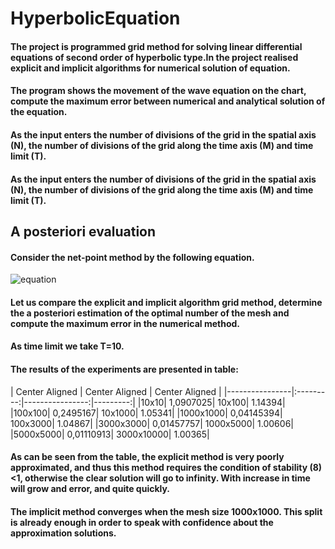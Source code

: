 # HyperbolicEquation
#### The project is programmed grid method for solving linear differential equations of second order of hyperbolic type.In the project realised explicit and implicit algorithms for numerical solution of equation.
####
#### The program shows the movement of the wave equation on the chart, compute the maximum error between numerical and analytical solution of the equation.
#### As the input enters the number of divisions of the grid in the spatial axis (N), the number of divisions of the grid along the time axis (M) and time limit (T).
 #### As the input enters the number of divisions of the grid in the spatial axis (N), the number of divisions of the grid along the time axis (M) and time limit (T).
 ####
 ## A posteriori evaluation
#### Consider the net-point method by the following equation.
![equation](http://www.imageup.ru/img143/2980320/snimok-1.jpg "equation") 
 #### Let us compare the explicit and implicit algorithm grid method, determine the a posteriori estimation of the optimal number of the mesh and compute the maximum error in the numerical method. 
 #### As time limit we take T=10.
 #### The results of the experiments are presented in table:
 | Center Aligned  | Center Aligned  | Center Aligned |
 |----------------|:---------:|----------------:|---------:|
 |10x10|	1,0907025|	10x100|	1.14394|
 |100x100|	0,2495167|	10x1000|	1.05341|
 |1000x1000|	0,04145394|	100x3000|	1.04867|
 |3000x3000|	0,01457757|	1000x5000|	1.00606|
 |5000x5000|	0,01110913|	3000x10000|	1.00365|
 
#### As can be seen from the table, the explicit method is very poorly approximated, and thus this method requires the condition of stability (8) <1, otherwise the clear solution will go to infinity. With increase in time will grow and error, and quite quickly.
#### The implicit method converges when the mesh size 1000x1000. This split is already enough in order to speak with confidence about the approximation solutions.
